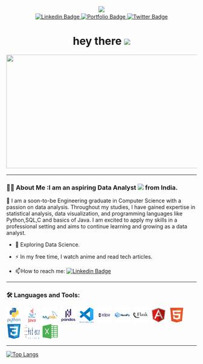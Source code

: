 <div id="header" align="center">
<img src="https://media.giphy.com/media/52BEUlBWo5ZHQszdSS/giphy.gif" width="100"/>
</div>
<div id="badges" align="center">
<a href="https://www.linkedin.com/in/surbhipriya/">
<img src="https://img.shields.io/badge/Linkedin-blue?style=for-the-badge&logo=linkedin &logoColor=white" alt="Linkedin Badge"/>
</a>
<a href="https:btspriya0109.wixsite.com/surbhisabode">
<img src="https://img.shields.io/badge/Portfolio-Blue?style=for-the-badge&logo=Portfolio &logoColor=white" alt="Portfolio Badge"/>
</a>
<a href="https://www.twitter.com/_priya_twt">
<img src="https://img.shields.io/badge/Twitter-blue?style=for-the-badge&logo=twitter &logoColor=white" alt="Twitter Badge"/>
</a>
</div>
 <h1 align="center">
  hey there
  <img src="https://media.giphy.com/media/hvRJCLFzcasrR4ia7z/giphy.gif" width="30px"/>
</h1>
<div align="center">
  <img src="https://media.giphy.com/media/dWesBcTLavkZuG35MI/giphy.gif" width="600" height="300"/>
</div>

---

### :woman_technologist: About Me :I am an aspiring Data Analyst <img src="https://media.giphy.com/media/WUlplcMpOCEmTGBtBW/giphy.gif" width="30"> from India.

:telescope: I am a soon-to-be Engineering graduate in Computer Science with a passion on data analysis. Throughout my studies, I have gained expertise in statistical analysis, data visualization, and programming languages like Python,SQL,C and basics of Java. I am excited to apply my skills in a professional setting and aims to continue learning and growing as a data analyst.

- :seedling: Exploring Data Science.

- :zap: In my free time, I watch anime and read tech articles.

- :mailbox:How to reach me: [![Linkedin Badge](https://img.shields.io/badge/-Linkedin-blue?style=flat&logo=Linkedin&logoColor=white)](https://www.linkedin.com/in/surbhipriya/)

---

### :hammer_and_wrench: Languages and Tools:
<div>
 <img src="https://github.com/devicons/devicon/blob/master/icons/python/python-original-wordmark.svg" title="Python" alt="python" width="40" height="40"/>&nbsp;
 <img src="https://github.com/devicons/devicon/blob/master/icons/java/java-original-wordmark.svg" title="Java basics" alt="java" width="40" height="40"/>&nbsp;
 <img src="https://github.com/devicons/devicon/blob/master/icons/mysql/mysql-original-wordmark.svg" title="MySQL" alt="mysql" width="40" height="40"/>&nbsp;
 <img src="https://github.com/devicons/devicon/blob/master/icons/pandas/pandas-original-wordmark.svg" title="Pandas" alt="pandas" width="40" height="40"/>&nbsp;
 <img src="https://github.com/devicons/devicon/blob/master/icons/vscode/vscode-original-wordmark.svg" title="VS Code" alt="vscode" width="40" height="40"/>&nbsp;
 <img src="https://github.com/SurbhiP12/snakegame/blob/main/Eclipse_(software)-Logo.wine.svg" title="Eclipse" alt="eclipse" width="40" height="40"/>&nbsp;
 <img src="https://github.com/devicons/devicon/blob/master/icons/numpy/numpy-original-wordmark.svg" title="numpy" alt="numpy" width="40" height="40"/>&nbsp;
 <img src="https://github.com/devicons/devicon/blob/master/icons/flask/flask-original-wordmark.svg" title="Flask" alt="Flask" width="40" height="40"/>&nbsp;
  <img src="https://github.com/devicons/devicon/blob/master/icons/angularjs/angularjs-original.svg" title="Angular" alt="angular" width="40" height="40"/>&nbsp;
  <img src="https://github.com/devicons/devicon/blob/master/icons/html5/html5-original.svg" title="HTML" alt="html" width="40" height="40"/>&nbsp;
  <img src="https://github.com/devicons/devicon/blob/master/icons/css3/css3-original.svg" title="CSS" alt="css" width="40" height="40"/>&nbsp;
 <img src="https://github.com/logo/Tableau/blob/master/images/logo.svg" title="Tableau" alt="tableau" width="40" height="40"/>&nbsp;
 <img src="https://github.com/SurbhiP12/IPL-Data-Analysis-using-Excel/blob/main/excel.png" title="MS Excel" alt="excel" width="40" height="40"/>&nbsp;
 </div>
 
 ----
 
[![Top Langs](https://github-readme-stats.vercel.app/api/top-langs/?username=SurbhiP12&layout=compact&theme=vision-friendly-dark)](https://github.com/SurbhiP12/github-readme-stats)

